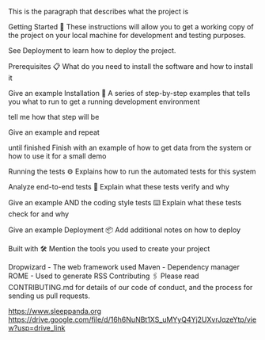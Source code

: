 This is the paragraph that describes what the project is

Getting Started 🚀 These instructions will allow you to get a working copy of the project on your local machine for development and testing purposes.

See Deployment to learn how to deploy the project.

Prerequisites 📋 What do you need to install the software and how to install it

Give an example Installation 🔧 A series of step-by-step examples that tells you what to run to get a running development environment

tell me how that step will be

Give an example and repeat

until finished Finish with an example of how to get data from the system or how to use it for a small demo

Running the tests ⚙️ Explains how to run the automated tests for this system

Analyze end-to-end tests 🔩 Explain what these tests verify and why

Give an example AND the coding style tests ⌨️ Explain what these tests check for and why

Give an example Deployment 📦 Add additional notes on how to deploy

Built with 🛠️ Mention the tools you used to create your project

Dropwizard - The web framework used Maven - Dependency manager ROME - Used to generate RSS Contributing 🖇️ Please read CONTRIBUTING.md for details of our code of conduct, and the process for sending us pull requests.

https://www.sleeppanda.org
https://drive.google.com/file/d/16h6NuNBt1XS_uMYyQ4Yj2UXvrJqzeYtp/view?usp=drive_link
